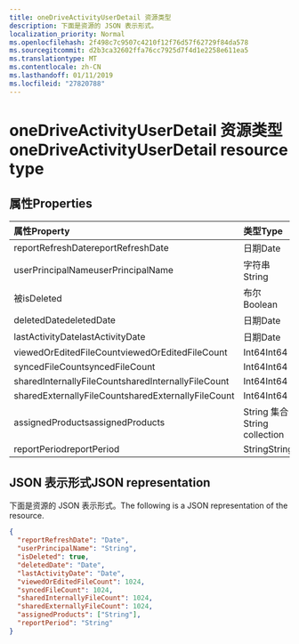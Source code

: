 ```yaml
---
title: oneDriveActivityUserDetail 资源类型
description: 下面是资源的 JSON 表示形式。
localization_priority: Normal
ms.openlocfilehash: 2f498c7c9507c4210f12f76d57f62729f84da578
ms.sourcegitcommit: d2b3ca32602ffa76cc7925d7f4d1e2258e611ea5
ms.translationtype: MT
ms.contentlocale: zh-CN
ms.lasthandoff: 01/11/2019
ms.locfileid: "27820788"
---
```

# <a name="onedriveactivityuserdetail-resource-type"></a><span data-ttu-id="c18b4-103">oneDriveActivityUserDetail 资源类型</span><span class="sxs-lookup"><span data-stu-id="c18b4-103">oneDriveActivityUserDetail resource type</span></span>

## <a name="properties"></a><span data-ttu-id="c18b4-104">属性</span><span class="sxs-lookup"><span data-stu-id="c18b4-104">Properties</span></span>

| <span data-ttu-id="c18b4-105">属性</span><span class="sxs-lookup"><span data-stu-id="c18b4-105">Property</span></span>                  | <span data-ttu-id="c18b4-106">类型</span><span class="sxs-lookup"><span data-stu-id="c18b4-106">Type</span></span>              |
| :------------------------ | :---------------- |
| <span data-ttu-id="c18b4-107">reportRefreshDate</span><span class="sxs-lookup"><span data-stu-id="c18b4-107">reportRefreshDate</span></span>         | <span data-ttu-id="c18b4-108">日期</span><span class="sxs-lookup"><span data-stu-id="c18b4-108">Date</span></span>              |
| <span data-ttu-id="c18b4-109">userPrincipalName</span><span class="sxs-lookup"><span data-stu-id="c18b4-109">userPrincipalName</span></span>         | <span data-ttu-id="c18b4-110">字符串</span><span class="sxs-lookup"><span data-stu-id="c18b4-110">String</span></span>            |
| <span data-ttu-id="c18b4-111">被</span><span class="sxs-lookup"><span data-stu-id="c18b4-111">isDeleted</span></span>                 | <span data-ttu-id="c18b4-112">布尔</span><span class="sxs-lookup"><span data-stu-id="c18b4-112">Boolean</span></span>           |
| <span data-ttu-id="c18b4-113">deletedDate</span><span class="sxs-lookup"><span data-stu-id="c18b4-113">deletedDate</span></span>               | <span data-ttu-id="c18b4-114">日期</span><span class="sxs-lookup"><span data-stu-id="c18b4-114">Date</span></span>              |
| <span data-ttu-id="c18b4-115">lastActivityDate</span><span class="sxs-lookup"><span data-stu-id="c18b4-115">lastActivityDate</span></span>          | <span data-ttu-id="c18b4-116">日期</span><span class="sxs-lookup"><span data-stu-id="c18b4-116">Date</span></span>              |
| <span data-ttu-id="c18b4-117">viewedOrEditedFileCount</span><span class="sxs-lookup"><span data-stu-id="c18b4-117">viewedOrEditedFileCount</span></span>   | <span data-ttu-id="c18b4-118">Int64</span><span class="sxs-lookup"><span data-stu-id="c18b4-118">Int64</span></span>             |
| <span data-ttu-id="c18b4-119">syncedFileCount</span><span class="sxs-lookup"><span data-stu-id="c18b4-119">syncedFileCount</span></span>           | <span data-ttu-id="c18b4-120">Int64</span><span class="sxs-lookup"><span data-stu-id="c18b4-120">Int64</span></span>             |
| <span data-ttu-id="c18b4-121">sharedInternallyFileCount</span><span class="sxs-lookup"><span data-stu-id="c18b4-121">sharedInternallyFileCount</span></span> | <span data-ttu-id="c18b4-122">Int64</span><span class="sxs-lookup"><span data-stu-id="c18b4-122">Int64</span></span>             |
| <span data-ttu-id="c18b4-123">sharedExternallyFileCount</span><span class="sxs-lookup"><span data-stu-id="c18b4-123">sharedExternallyFileCount</span></span> | <span data-ttu-id="c18b4-124">Int64</span><span class="sxs-lookup"><span data-stu-id="c18b4-124">Int64</span></span>             |
| <span data-ttu-id="c18b4-125">assignedProducts</span><span class="sxs-lookup"><span data-stu-id="c18b4-125">assignedProducts</span></span>          | <span data-ttu-id="c18b4-126">String 集合</span><span class="sxs-lookup"><span data-stu-id="c18b4-126">String collection</span></span> |
| <span data-ttu-id="c18b4-127">reportPeriod</span><span class="sxs-lookup"><span data-stu-id="c18b4-127">reportPeriod</span></span>              | <span data-ttu-id="c18b4-128">String</span><span class="sxs-lookup"><span data-stu-id="c18b4-128">String</span></span>            |

## <a name="json-representation"></a><span data-ttu-id="c18b4-129">JSON 表示形式</span><span class="sxs-lookup"><span data-stu-id="c18b4-129">JSON representation</span></span>

<span data-ttu-id="c18b4-130">下面是资源的 JSON 表示形式。</span><span class="sxs-lookup"><span data-stu-id="c18b4-130">The following is a JSON representation of the resource.</span></span>

<!-- {
  "blockType": "resource",
  "@odata.type": "microsoft.graph.oneDriveActivityUserDetail"
} -->

```json
{
  "reportRefreshDate": "Date", 
  "userPrincipalName": "String", 
  "isDeleted": true, 
  "deletedDate": "Date", 
  "lastActivityDate": "Date", 
  "viewedOrEditedFileCount": 1024, 
  "syncedFileCount": 1024, 
  "sharedInternallyFileCount": 1024, 
  "sharedExternallyFileCount": 1024, 
  "assignedProducts": ["String"], 
  "reportPeriod": "String"
}
```
